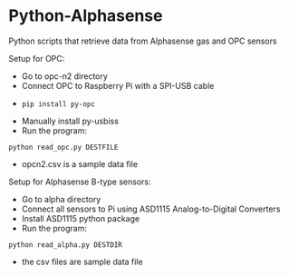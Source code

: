 # Python-Alphasense
Python scripts that retrieve data from Alphasense gas and OPC sensors

Setup for OPC:
* Go to opc-n2 directory
* Connect OPC to Raspberry Pi with a SPI-USB cable
* ~~~
  pip install py-opc
  ~~~
* Manually install py-usbiss
* Run the program: 
~~~
python read_opc.py DESTFILE
~~~
* opcn2.csv is a sample data file

Setup for Alphasense B-type sensors:
* Go to alpha directory
* Connect all sensors to Pi using ASD1115 Analog-to-Digital Converters
* Install ASD1115 python package
* Run the program: 
~~~
python read_alpha.py DESTDIR
~~~
* the csv files are sample data file
